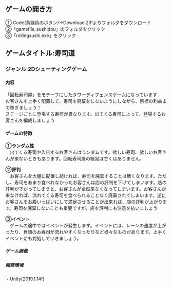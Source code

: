 ## ゲームの開き方  
① Code(黄緑色のボタン)→Download ZIPよりフォルダをダウンロード  
②「gamefile_sushidou」のフォルダをクリック  
③「rollingsushi.exe」をクリック  

## ゲームタイトル:寿司道
### ジャンル:2Dシューティングゲーム

#### 内容  
「回転寿司屋」をモチーフにしたタワーディフェンスゲームになっています．  
お客さんを上手く配置して、寿司を廃棄をしないようにしながら、目標の利益まで稼ぎましょう！  
ステージごとに登場する寿司が異なります。出てくる寿司によって、登場するお客さんを編成しましょう

#### ゲームの特徴  
**①ランダム性**  
　出てくる寿司や入店するお客さんはランダムです。欲しい寿司、欲しいお客さんが来ないときもあります。回転寿司屋の経営は甘くはありません。  
 
**②評判**  
　お客さんを大量に配置し続ければ、寿司を廃棄することは無くなります。ただし、寿司をあまり食べれなかったお客さんは店の評判を下げてしまいます。店の評判が下がってしまうと、お客さんが全然来なくなってしまいます。お客さんが来なければ、流れてくる寿司を食べられることなく廃棄されてしまいます。逆にお客さんをお腹いっぱいにして満足させることが出来れば、店の評判が上がります。寿司を廃棄しないことも重要ですが、店を評判にも注意を払いましょう  
 
**③イベント**  
　ゲームの途中ではイベントが発生します。イベントには、レーンの速度が上がったり、貝類のお寿司が流れやすくなったりなど様々なものがあります。上手くイベントにも対処していきましょう。
 
 ##### ゲーム画像  
 
 ##### 開発環境
 ・Unity(2019.1.14f)
 


